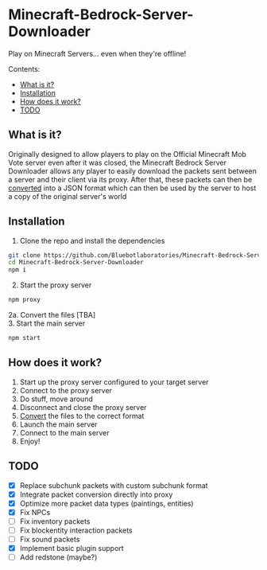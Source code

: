# Minecraft-Bedrock-Server-Downloader
Play on Minecraft Servers... even when they're offline!

Contents:
- [What is it?](#what-is-it)
- [Installation](#installation)
- [How does it work?](#how-does-it-work)
- [TODO](#todo)

## What is it?
Originally designed to allow players to play on the Official Minecraft Mob Vote server even after it was closed, the Minecraft Bedrock Server Downloader allows any player to easily download the packets sent between a server and their client via its proxy.
After that, these packets can then be [converted](./network-to-world/) into a JSON format which can then be used by the server to host a copy of the original server's world

## Installation
1. Clone the repo and install the dependencies
~~~bash
git clone https://github.com/Bluebotlaboratories/Minecraft-Bedrock-Server-Downloader.git
cd Minecraft-Bedrock-Server-Downloader
npm i
~~~
2. Start the proxy server
~~~bash
npm proxy
~~~
2a. Convert the files
[TBA]<br/>
3. Start the main server
~~~bash
npm start
~~~

## How does it work?
1. Start up the proxy server configured to your target server
2. Connect to the proxy server
3. Do stuff, move around
4. Disconnect and close the proxy server
5. [Convert](./network-to-world/) the files to the correct format
6. Launch the main server
7. Connect to the main server
8. Enjoy!

## TODO
- [x] Replace subchunk packets with custom subchunk format
- [x] Integrate packet conversion directly into proxy
- [x] Optimize more packet data types (paintings, entities)
- [x] Fix NPCs
- [ ] Fix inventory packets
- [ ] Fix blockentity interaction packets
- [ ] Fix sound packets
- [x] Implement basic plugin support
- [ ] Add redstone (maybe?)
